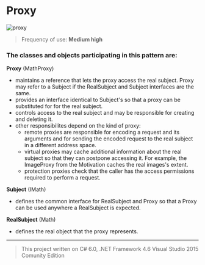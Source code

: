 # Proxy

![proxy](https://cloud.githubusercontent.com/assets/24522089/24169979/b3a679c4-0e98-11e7-9775-e468994f2d03.png)

> Frequency of use: **Medium high**

### The classes and objects participating in this pattern are:

**Proxy**   (MathProxy)
* maintains a reference that lets the proxy access the real subject. Proxy may refer to a Subject if the RealSubject and Subject interfaces are the same.
* provides an interface identical to Subject's so that a proxy can be substituted for for the real subject.
* controls access to the real subject and may be responsible for creating and deleting it.
* other responsibilites depend on the kind of proxy:
  * remote proxies are responsible for encoding a request and its arguments and for sending the encoded request to the real subject in a different address space.
  * virtual proxies may cache additional information about the real subject so that they can postpone accessing it. For example, the ImageProxy from the Motivation caches the real images's extent.
  * protection proxies check that the caller has the access permissions required to perform a request.

**Subject**   (IMath)
* defines the common interface for RealSubject and Proxy so that a Proxy can be used anywhere a RealSubject is expected.

**RealSubject**   (Math)
* defines the real object that the proxy represents.

-------------------------------------------------------------------------------------------------
> This project written on C# 6.0, .NET Framework 4.6 Visual Studio 2015 Comunity Edition

